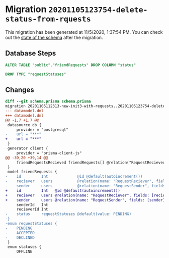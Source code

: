 # Migration `20201105123754-delete-status-from-rquests`

This migration has been generated at 11/5/2020, 1:37:54 PM.
You can check out the [state of the schema](./schema.prisma) after the migration.

## Database Steps

```sql
ALTER TABLE "public"."friendRequests" DROP COLUMN "status"

DROP TYPE "requestStatuses"
```

## Changes

```diff
diff --git schema.prisma schema.prisma
migration 20201105112313-new-init3-with-requests..20201105123754-delete-status-from-rquests
--- datamodel.dml
+++ datamodel.dml
@@ -1,7 +1,7 @@
 datasource db {
     provider = "postgresql"
-    url = "***"
+    url = "***"
 }
 generator client {
     provider = "prisma-client-js"
@@ -39,20 +39,14 @@
     friendRequestsRecieved friendRequests[] @relation("RequestReciever")
 }
 model friendRequests {
-    id         Int             @id @default(autoincrement())
-    reciever   users           @relation(name: "RequestReciever", fields: [recieverId], references: [id])
-    sender     users           @relation(name: "RequestSender", fields: [senderId], references: [id])
+    id         Int   @id @default(autoincrement())
+    reciever   users @relation(name: "RequestReciever", fields: [recieverId], references: [id])
+    sender     users @relation(name: "RequestSender", fields: [senderId], references: [id])
     senderId   Int
     recieverId Int
-    status     requestStatuses @default(value: PENDING)
-}
-enum requestStatuses {
-    PENDING
-    ACCEPTED
-    DECLINED
 }
 enum statuses {
     OFFLINE
```


